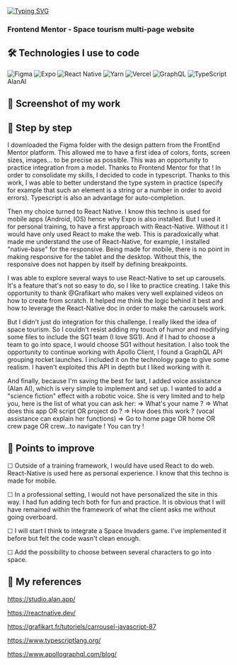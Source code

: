 [![Typing SVG](https://readme-typing-svg.herokuapp.com?color=%23E06F26&size=24&center=true&lines=Welcome+in+my+ReadMe)](https://git.io/typing-svg)

### Frontend Mentor - Space tourism multi-page website


## 🛠 Technologies I use to code
![Figma](https://img.shields.io/badge/figma-%23F24E1E.svg?style=for-the-badge&logo=figma&logoColor=white) ![Expo](https://img.shields.io/badge/expo-1C1E24?style=for-the-badge&logo=expo&logoColor=#D04A37) ![React Native](https://img.shields.io/badge/react_native-%2320232a.svg?style=for-the-badge&logo=react&logoColor=%2361DAFB) ![Yarn](https://img.shields.io/badge/yarn-%232C8EBB.svg?style=for-the-badge&logo=yarn&logoColor=white) 	![Vercel](https://img.shields.io/badge/vercel-%23000000.svg?style=for-the-badge&logo=vercel&logoColor=white) ![GraphQL](https://img.shields.io/badge/-GraphQL-E10098?style=for-the-badge&logo=graphql&logoColor=white) ![TypeScript](https://img.shields.io/badge/typescript-%23007ACC.svg?style=for-the-badge&logo=typescript&logoColor=white) AlanAI

## 🎥 Screenshot of my work


## 💾 Step by step

I downloaded the Figma folder with the design pattern from the FrontEnd Mentor platform. This allowed me to have a first idea of colors, fonts, screen sizes, images... to be precise as possible. This was an opportunity to practice integration from a model. Thanks to Frontend Mentor for that ! 
In order to consolidate my skills, I decided to code in typescript. Thanks to this work, I was able to better understand the type system in practice (specify for example that such an element is a string or a number in order to avoid errors). Typescript is also an advantage for auto-completion.

Then my choice turned to React Native. I know this techno is used for mobile apps (Android, IOS) hence why Expo is also installed. But I used it for personal training, to have a first approach with React-Native. Without it I would have only used React to make the web. This is paradoxically what made me understand the use of React-Native, for example, I installed "native-base" for the responsive. Being made for mobile, there is no point in making responsive for the tablet and the desktop. Without this, the responsive does not happen by itself by defining breakpoints.

I was able to explore several ways to use React-Native to set up carousels. It's a feature that's not so easy to do, so I like to practice creating. I take this opportunity to thank @Grafikart who makes very well explained videos on how to create from scratch. It helped me think the logic behind it best and how to leverage the React-Native doc in order to make the carousels work.

But I didn't just do integration for this challenge. I really liked the idea of space tourism. So I couldn't resist adding my touch of humor and modifying some files to include the SG1 team (I love SG1). And if I had to choose a team to go into space, I would choose SG1 without hesitation. I also took the opportunity to continue working with Apollo Client, I found a GraphQL API grouping rocket launches. I included it on the technology page to give some realism. I haven't exploited this API in depth but I liked working with it.


And finally, because I'm saving the best for last, I added voice assistance (Alan AI), which is very simple to implement and set up. I wanted to add a "science fiction" effect with a robotic voice. She is very limited and to help you, here is the list of what you can ask her:
=> What's your name ?
=> What does this app OR script OR project  do ?
=> How does this work ? (vocal assistance can explain her functions)
=> Go to home page OR home OR crew page OR crew...to navigate ! You can try ! 

## 🔌 Points to improve

☐ Outside of a training framework, I would have used React to do web. React-Native is used here as personal experience. I know that this techno is made for mobile.

☐ In a professional setting, I would not have personalized the site in this way. I had fun adding tech both for fun and practice. 
It is obvious that I will have remained within the framework of what the client asks me without going overboard.

☐ I will start I think to integrate a Space Invaders game. I've implemented it before but felt the code wasn't clean enough.

☐ Add the possibility to choose between several characters to go into space.

## 🧬 My references

https://studio.alan.app/


https://reactnative.dev/


https://grafikart.fr/tutoriels/carrousel-javascript-87


https://www.typescriptlang.org/


https://www.apollographql.com/blog/
